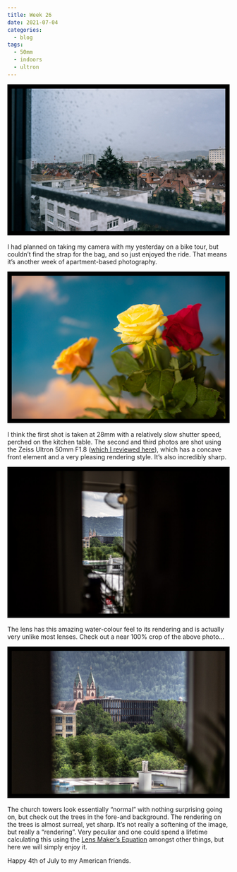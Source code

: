```yaml
---
title: Week 26
date: 2021-07-04
categories: 
  - blog  
tags: 
  - 50mm
  - indoors
  - ultron
---
```


![20210627-DSC06786-ILCE-7R.jpg](/assets/images/0f475-20210627-dsc06786-ilce-7r.jpg)

I had planned on taking my camera with my yesterday on a bike tour, but couldn’t find the strap for the bag, and so just enjoyed the ride. That means it’s another week of apartment-based photography.

![20210703-DSC06788-ILCE-7R.jpg](/assets/images/bd1e1-20210703-dsc06788-ilce-7r.jpg)

I think the first shot is taken at 28mm with a relatively slow shutter speed, perched on the kitchen table. The second and third photos are shot using the Zeiss Ultron 50mm F1.8 ([which I reviewed here](http://www.martinirwinphotography.com/myblog/carl-zeiss-ultron-50f18-review)), which has a concave front element and a very pleasing rendering style. It’s also incredibly sharp.

![20210703-DSC06789-ILCE-7R.jpg](/assets/images/8f250-20210703-dsc06789-ilce-7r.jpg)

The lens has this amazing water-colour feel to its rendering and is actually very unlike most lenses. Check out a near 100% crop of the above photo…

![20210703-DSC06789-ILCE-7R-2.jpg](/assets/images/0720a-20210703-dsc06789-ilce-7r-2.jpg)

The church towers look essentially “normal” with nothing surprising going on, but check out the trees in the fore-and background. The rendering on the trees is almost surreal, yet sharp. It’s not really a softening of the image, but really a “rendering”. Very peculiar and one could spend a lifetime calculating this using the [Lens Maker’s Equation](https://en.wikipedia.org/wiki/Lens#Lensmaker's_equation) amongst other things, but here we will simply enjoy it.

Happy 4th of July to my American friends.
